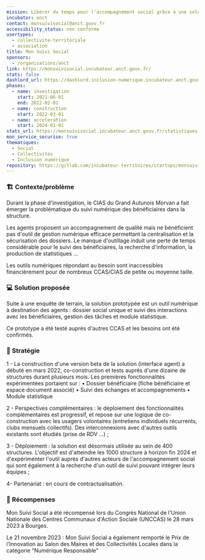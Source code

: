 ```yaml
---
mission: Libérer du temps pour l'accompagnement social grâce à une solution simple, intuitive et sécurisée.
incubator: anct
contact: monsuivisocial@anct.gouv.fr
accessibility_status: non conforme
usertypes:
  - collectivite-territoriale
  - association
title: Mon Suivi Social
sponsors:
  - /organisations/anct
link: https://monsuivisocial.incubateur.anct.gouv.fr/
stats: false
dashlord_url: https://dashlord.inclusion-numerique.incubateur.anct.gouv.fr/url/monsuivisocial-incubateur-anct-gouv-fr/
phases:
  - name: investigation
    start: 2021-06-01
    end: 2022-02-01
  - name: construction
    start: 2022-03-01
  - name: acceleration
    start: 2024-01-01
stats_url: https://monsuivisocial.incubateur.anct.gouv.fr/statistiques
mon_service_securise: true
thematiques:
  - Social
  - Collectivités
  - Inclusion numérique
repository: https://gitlab.com/incubateur-territoires/startups/monsuivisocial/monsuivisocial-v2/-/tree/main
---
```

### 🏗 Contexte/problème

Durant la phase d'investigation, le CIAS du Grand Autunois Morvan a fait émerger la problématique du suivi numérique des bénéficiaires dans la structure.

Les agents proposent un accompagnement de qualité mais ne bénéficient pas d'outil de gestion numérique efficace permettant la centralisation et la sécurisation des dossiers. Le manque d'outillage induit une perte de temps considérable pour le suivi des bénéficiaires, la recherche d'information, la production de statistiques ...

Les outils numériques répondant au besoin sont inaccessibles financièrement pour de nombreux CCAS/CIAS de petite ou moyenne taille.

### 💻 Solution proposée

Suite à une enquête de terrain, la solution prototypée est un outil numérique à destination des agents : dossier social unique et suivi des interactions avec les bénéficiaires,  gestion des tâches et module statistique.

Ce prototype a été testé auprès d'autres CCAS et les besoins ont été confirmés.

### 🚀 Stratégie

1 - La construction d'une version beta de la solution (interface agent) a débuté en mars 2022, co-construction et tests auprès d'une dizaine de structures durant plusieurs mois.
Les premières fonctionnalités expérimentées portaient sur :
    • Dossier bénéficiaire (fiche bénéficiaire et espace document associé) 
    • Suivi des échanges et accompagnements 
    • Module statistique 

2 - Perspectives complémentaires : le déploiement des fonctionnalités complémentaires est progressif, et repose sur une logique de co-construction avec les usagers volontaires (entretiens individuels récurrents, clubs mensuels collectifs). Des interconnexions avec d'autres outils existants sont étudiés (prise de RDV ...) ;

3 - Déploiement : la solution est désormais utilisée au sein  de 400 structures. L'objectif est d'atteindre les 1000 structure à horizon fin 2024 et d'expérimenter l'outil auprès d'autres acteurs de l'accompagnement social qui sont également à la recherche d'un outil de suivi pouvant intégrer leurs équipes ;

4- Partenariat : en cours de contractualisation.

### 🥇 Récompenses

Mon Suivi Social a été récompensé lors du Congrès National de l'Union Nationale des Centres Communaux d'Action Sociale (UNCCAS) le 28 mars 2023 à Bourges.

Le 21 novembre 2023 : Mon Suivi Social a également remporté le Prix de l'Innovation au Salon des Maires et des Collectivités Locales dans la catégorie "Numérique Responsable"